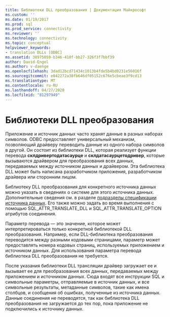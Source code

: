 ```yaml
---
title: Библиотеки DLL преобразования | Документация Майкрософт
ms.custom: ''
ms.date: 01/19/2017
ms.prod: sql
ms.prod_service: connectivity
ms.reviewer: ''
ms.technology: connectivity
ms.topic: conceptual
helpviewer_keywords:
- translation DLLs [ODBC]
ms.assetid: 38975059-b346-410f-bb27-326f3f7bbf39
author: David-Engel
ms.author: v-daenge
ms.openlocfilehash: 3dad12bcd71434c1013b4fde5b4bd0231e56016f
ms.sourcegitcommit: e042272a38fb646df05152c676e5cbeae3f9cd13
ms.translationtype: MT
ms.contentlocale: ru-RU
ms.lasthandoff: 04/27/2020
ms.locfileid: "81297949"
---
```

# <a name="translation-dlls"></a>Библиотеки DLL преобразования
Приложение и источник данных часто хранят данные в разных наборах символов. ODBC предоставляет универсальный механизм, позволяющий драйверу переводить данные из одного набора символов в другой. Он состоит из библиотеки DLL, которая реализует функции перевода **склдривертодатасаурце** и **склдатасаурцетодривер**, которые вызываются драйвером для преобразования всех данных, передаваемых между источником данных и драйвером. Эта библиотека DLL может быть написана разработчиком приложения, разработчиком драйвера или сторонним лицом.  
  
 Библиотеку DLL преобразования для конкретного источника данных можно указать в сведениях о системе для этого источника данных. Дополнительные сведения см. в разделе [подразделы спецификации источника данных](../../../odbc/reference/install/data-source-specification-subkeys.md). Его также можно задать во время выполнения с помощью SQL_ATTR_TRANSLATE_DLL и SQL_ATTR_TRANSLATE_OPTION атрибутов соединения.  
  
 Параметр перевода — это значение, которое может интерпретироваться только конкретной библиотекой DLL преобразования. Например, если DLL-библиотека преобразования переводится между разными кодовыми страницами, параметр может предоставлять номера кодовых страниц, используемых приложением и источником данных. Для использования параметра перевода библиотека DLL преобразования не требуется.  
  
 После указания библиотеки DLL трансляции драйвер загружает ее и вызывает ее для преобразования всех данных, передаваемых между приложением и источником данных. Сюда входят все инструкции SQL и символьные параметры, отправляемые в источник данных, и все символьные результаты, метаданные символов, такие как имена столбцов, и сообщения об ошибках, полученные из источника данных. Данные соединения не переводятся, так как библиотека DLL преобразования не загружается до тех пор, пока приложение не подключились к источнику данных.
